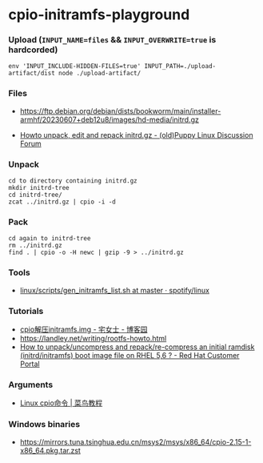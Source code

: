 cpio-initramfs-playground
=========================
### Upload (`INPUT_NAME=files` && `INPUT_OVERWRITE=true` is hardcorded)
```
env 'INPUT_INCLUDE-HIDDEN-FILES=true' INPUT_PATH=./upload-artifact/dist node ./upload-artifact/
```

### Files
- https://ftp.debian.org/debian/dists/bookworm/main/installer-armhf/20230607+deb12u8/images/hd-media/initrd.gz

- [Howto unpack, edit and repack initrd.gz - (old)Puppy Linux Discussion Forum](https://oldforum.puppylinux.com/viewtopic.php?t=53019)
### Unpack
```
cd to directory containing initrd.gz 
mkdir initrd-tree 
cd initrd-tree/ 
zcat ../initrd.gz | cpio -i -d
```
### Pack
```
cd again to initrd-tree 
rm ../initrd.gz 
find . | cpio -o -H newc | gzip -9 > ../initrd.gz
```
### Tools
- [linux/scripts/gen_initramfs_list.sh at master · spotify/linux](https://github.com/spotify/linux/blob/master/scripts/gen_initramfs_list.sh)

### Tutorials
- [cpio解压initramfs.img - 宅女士 - 博客园](https://www.cnblogs.com/carriezhangyan/p/9407567.html)
- https://landley.net/writing/rootfs-howto.html
- [How to unpack/uncompress and repack/re-compress an initial ramdisk (initrd/initramfs) boot image file on RHEL 5,6 ? - Red Hat Customer Portal](https://access.redhat.com/solutions/24029)

### Arguments
- [Linux cpio命令 | 菜鸟教程](https://www.runoob.com/linux/linux-comm-cpio.html)


### Windows binaries
- https://mirrors.tuna.tsinghua.edu.cn/msys2/msys/x86_64/cpio-2.15-1-x86_64.pkg.tar.zst
